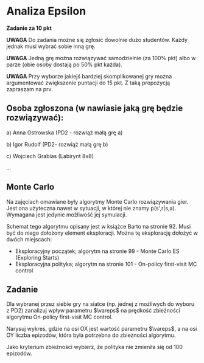 # Analiza Epsilon

**Zadanie za 10 pkt**

**UWAGA**
Do zadania możne się zgłosić dowolnie dużo studentów. Każdy jednak musi wybrać sobie inną grę.

**UWAGA**
Jedną grę można rozwiązywać samodzielnie (za 100% pkt) albo w parze (obie osoby dostają po 50% pkt każda).

**UWAGA**
Przy wyborze jakiejś bardziej skomplikowanej gry można argumentować zwiększenie puntacji do 15 pkt. Z taką propozycją zapraszam na prv.

## Osoba zgłoszona (w nawiasie jaką grę będzie rozwiązywać):

a) Anna Ostrowska (PD2 - rozwiąż małą grę a)

b) Igor Rudolf (PD2- rozwiąż małą grę b)

c) Wojciech Grabias (Labirynt 8x8)

...

## Monte Carlo

Na zajęciach omawiane były algorytmy Monte Carlo rozwiązywania gier. Jest ona użyteczna nawet w sytuacji, w której nie znamy p(s',r|s,a). Wymagana jest jedynie możliwość jej symulacji.

Schemat tego algorytmu opisany jest w książce Barto na stronie 92. Musi być do niego dołożony element eksploracji. Można tę eksplorację dołożyć w dwóch miejscach:
* Eksploracyjny początek; algorytm na stronie 99 - Monte Carlo ES (Exploring Starts)
* Eksploracyjna polityka; algorytm na stronie 101 - On-policy first-visit MC control

## Zadanie
Dla wybranej przez siebie gry na siatce (np. jednej z możliwych do wyboru z PD2) zanalizuj wpływ parametru $\vareps$ na prędkość zbieżności algorytmu On-policy first-visit MC control.

Narysuj wykres, gdzie na osi OX jest wartość parametru $\vareps$, a na osi OY liczba epizodów, która była potrzebna do zbieżności algorytmu.

Jako kryterium zbieżności wybierz, że polityka nie zmieniła się od 100 epizodów.
